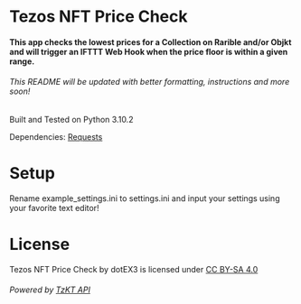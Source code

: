 # Tezos NFT Price Check

#### This app checks the lowest prices for a Collection on Rarible and/or Objkt and will trigger an IFTTT Web Hook when the price floor is within a given range.

###### This README will be updated with better formatting, instructions and more soon!

Built and Tested on Python 3.10.2

Dependencies:
[Requests](https://docs.python-requests.org/en/latest/)

# Setup

Rename example_settings.ini to settings.ini and input your settings using your favorite text editor!

# License

Tezos NFT Price Check by dotEX3 is licensed under [CC BY-SA 4.0](https://creativecommons.org/licenses/by-sa/4.0/?ref=chooser-v1)

###### Powered by [TzKT API](https://www.TzKT.io)
